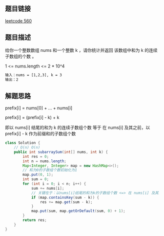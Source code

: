 ## 题目链接
[leetcode 560](https://leetcode.cn/problems/subarray-sum-equals-k/)

## 题目描述

给你一个整数数组 nums 和一个整数 k ，请你统计并返回 该数组中和为 k 的连续子数组的个数 。  

1 <= nums.length <= 2 * 10^4

```html
输入：nums = [1,2,3], k = 3
输出：2
```

## 解题思路

prefix[i] = nums[0] + ... + nums[i]  

prefix[i] = (prefix[i] - k) + k  

即以 nums[i] 结尾的和为 k 的连续子数组个数 等于 在 nums[i] 及其之前，以 prefix[i] - k 作为前缀和的子数组个数  
 
```JAVA
class Solution {
    // O(n) O(n)
    public int subarraySum(int[] nums, int k) {
        int res = 0;
        int n = nums.length;
        Map<Integer, Integer> map = new HashMap<>();
        // 和为0的子数组个数初始化为1
        map.put(0, 1);
        int sum = 0;
        for (int i = 0; i < n; i++) {
            sum += nums[i];
            // 关键在于：以nums[i]结尾的和为k的子数组个数 <=> 在 nums[i] 及其之前，以 prefix[i] - k 作为前缀和的子数组个数
            if (map.containsKey(sum - k)) {
                res += map.get(sum - k);
            }
            map.put(sum, map.getOrDefault(sum, 0) + 1);
        }
        return res;
    }
}
```

